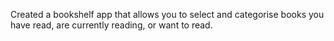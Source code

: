 Created a bookshelf app that allows you to select and categorise books you have read, are currently reading, or want to read.